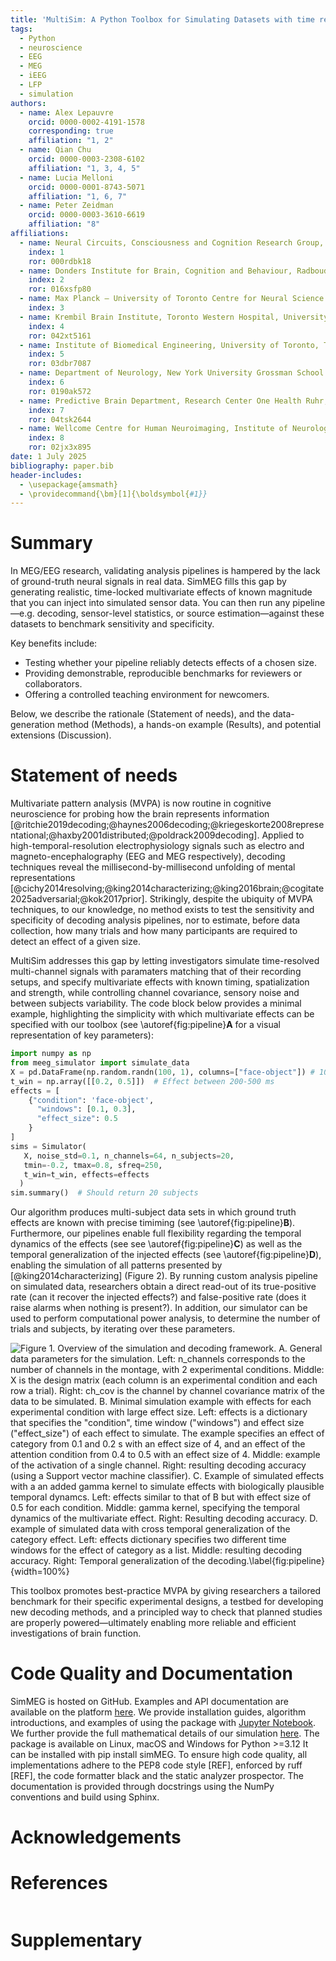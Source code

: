 ```yaml
---
title: 'MultiSim: A Python Toolbox for Simulating Datasets with time resolved multivariate effects'
tags:
  - Python
  - neuroscience
  - EEG
  - MEG
  - iEEG
  - LFP
  - simulation
authors:
  - name: Alex Lepauvre
    orcid: 0000-0002-4191-1578
    corresponding: true
    affiliation: "1, 2"
  - name: Qian Chu
    orcid: 0000-0003-2308-6102
    affiliation: "1, 3, 4, 5"
  - name: Lucia Melloni
    orcid: 0000-0001-8743-5071
    affiliation: "1, 6, 7"
  - name: Peter Zeidman
    orcid: 0000-0003-3610-6619
    affiliation: "8"
affiliations:
  - name: Neural Circuits, Consciousness and Cognition Research Group, Max Planck Institute for Empirical Aesthetics, Frankfurt am Main, Germany
    index: 1
    ror: 000rdbk18
  - name: Donders Institute for Brain, Cognition and Behaviour, Radboud University Nijmegen, Nijmegen, The Netherlands
    index: 2
    ror: 016xsfp80
  - name: Max Planck – University of Toronto Centre for Neural Science and Technology
    index: 3
  - name: Krembil Brain Institute, Toronto Western Hospital, University Health Network, Toronto, ON, Canada
    index: 4
    ror: 042xt5161
  - name: Institute of Biomedical Engineering, University of Toronto, Toronto, ON, Canada
    index: 5
    ror: 03dbr7087
  - name: Department of Neurology, New York University Grossman School of Medicine, New York, NY, USA
    index: 6
    ror: 0190ak572
  - name: Predictive Brain Department, Research Center One Health Ruhr, University Alliance Ruhr, Faculty of Psychology, Ruhr University Bochum, Bochum, Germany
    index: 7
    ror: 04tsk2644
  - name: Wellcome Centre for Human Neuroimaging, Institute of Neurology, University College London, London, UK
    index: 8
    ror: 02jx3x895
date: 1 July 2025
bibliography: paper.bib
header-includes:
  - \usepackage{amsmath}
  - \providecommand{\bm}[1]{\boldsymbol{#1}}
---
```


# Summary

In MEG/EEG research, validating analysis pipelines is hampered by the lack of ground-truth neural signals in real data. SimMEG fills this gap by generating realistic, time-locked multivariate effects of known magnitude that you can inject into simulated sensor data. You can then run any pipeline—e.g. decoding, sensor-level statistics, or source estimation—against these datasets to benchmark sensitivity and specificity.

Key benefits include:

- Testing whether your pipeline reliably detects effects of a chosen size.  
- Providing demonstrable, reproducible benchmarks for reviewers or collaborators.  
- Offering a controlled teaching environment for newcomers.  

Below, we describe the rationale (Statement of needs), and the data-generation method (Methods), a hands-on example (Results), and potential extensions (Discussion).  

# Statement of needs

Multivariate pattern analysis (MVPA) is now routine in cognitive neuroscience for probing how the brain represents information [@ritchie2019decoding;@haynes2006decoding;@kriegeskorte2008representational;@haxby2001distributed;@poldrack2009decoding]. Applied to high-temporal-resolution electrophysiology signals such as electro and magneto-encephalography (EEG and MEG respectively), decoding techniques reveal the millisecond-by-millisecond unfolding of mental representations [@cichy2014resolving;@king2014characterizing;@king2016brain;@cogitate2025adversarial;@kok2017prior]. Strikingly, despite the ubiquity of MVPA techniques, to our knowledge, no method exists to test the sensitivity and specificity of decoding analysis pipelines, nor to estimate, before data collection, how many trials and how many participants are required to detect an effect of a given size.

MultiSim addresses this gap by letting investigators simulate time-resolved multi-channel signals with paramaters matching that of their recording setups, and specify multivariate effects with known timing, spatialization and strength, while controlling channel covariance, sensory noise and between subjects variability. The code block below provides a minimal example, highlighting the simplicity with which multivariate effects can be specified with our toolbox (see \autoref{fig:pipeline}**A** for a visual representation of key parameters):

```python
import numpy as np
from meeg_simulator import simulate_data
X = pd.DataFrame(np.random.randn(100, 1), columns=["face-object"]) # 100 trials, 1 experimental condition
t_win = np.array([[0.2, 0.5]])  # Effect between 200-500 ms
effects = [
    {"condition": 'face-object',
      "windows": [0.1, 0.3],
      "effect_size": 0.5
    }
]
sims = Simulator(
   X, noise_std=0.1, n_channels=64, n_subjects=20,
   tmin=-0.2, tmax=0.8, sfreq=250,
   t_win=t_win, effects=effects
  )
sim.summary()  # Should return 20 subjects
```

Our algorithm produces multi-subject data sets in which ground truth effects are known with precise timiming (see \autoref{fig:pipeline}**B**). Furthermore, our pipelines enable full flexibility regarding the temporal dynamics of the effects (see see \autoref{fig:pipeline}**C**) as well as the temporal generalization of the injected effects (see \autoref{fig:pipeline}**D**), enabling the simulation of all patterns presented by [@king2014characterizing] (Figure 2). By running custom analysis pipeline on simulated data, researchers obtain a direct read-out of its true-positive rate (can it recover the injected effects?) and false-positive rate (does it raise alarms when nothing is present?). In addition, our simulator can be used to perform computational power analysis, to determine the number of trials and subjects, by iterating over these parameters.

![**Figure 1. Overview of the simulation and decoding framework.** **A**. General data parameters for the simulation. Left: `n_channels`  corresponds to the number of channels in the montage, with 2 experimental conditions. Middle: `X` is the design matrix (each column is an experimental condition and each row a trial). Right:  `ch_cov` is the channel by channel covariance matrix of the data to be simulated.  **B**. Minimal simulation example with effects for each experimental condition with large effect size. Left: `effects` is a dictionary that specifies the `"condition"`, time window (`"windows"`) and effect size (`"effect_size"`) of each effect to simulate. The example specifies an effect of category from 0.1 and 0.2 s with an effect size of 4, and an effect of the attention condition from 0.4 to 0.5 with an effect size of 4. Middle: example of the activation of a single channel. Right: resulting decoding accuracy (using a Support vector machine classifier). **C**. Example of simulated effects with a an added gamma kernel to simulate effects with biologically plausible temporal dynamcs. Left: `effects` similar to that of B but with effect size of 0.5 for each condition. Middle: gamma `kernel`, specifying the temporal dynamics of the multivariate effect. Right: Resulting decoding accuracy. **D**. example of simulated data with cross temporal generalization of the category effect. Left: `effects` dictionary specifies two different time windows for the effect of category as a list. Middle: resulting decoding accuracy. Right: Temporal generalization of the decoding.\label{fig:pipeline}](figure1.png){width=100%}

This toolbox promotes best-practice MVPA by giving researchers a tailored benchmark for their specific experimental designs, a testbed for developing new decoding methods, and a principled way to check that planned studies are properly powered—ultimately enabling more reliable and efficient investigations of brain function.

# Code Quality and Documentation

SimMEG is hosted on GitHub. Examples and API documentation are available on the platform [here](https://alexlepauvre.github.io/meeg_simulator/). We provide installation guides, algorithm introductions, and examples of using the package with [Jupyter Notebook](https://alexlepauvre.github.io/meeg_simulator/tutorial/index.html). We further provide the full mathematical details of our simulation [here](https://alexlepauvre.github.io/meeg_simulator/tutorial/06-mathematical_details.html). The package is available on Linux, macOS and Windows for Python >=3.12
It can be installed with pip install simMEG. To ensure high code quality, all implementations adhere to the PEP8 code style [REF], enforced by ruff [REF], the code formatter black and the static analyzer prospector. The documentation is provided through docstrings using the NumPy conventions and build using Sphinx.

# Acknowledgements

# References
```{bibliography}
```

# Supplementary
